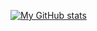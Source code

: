 [![My GitHub stats](https://github-readme-stats.vercel.app/api?username=krzysztofgal&count_private=true&show_icons=true)](https://github.com/krzysztofgal/krzysztofgal)
